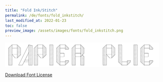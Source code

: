 ```yaml
---
title: "Fold Ink/Stitch"
permalink: /de/fonts/fold_inkstitch/
last_modified_at: 2022-01-23
toc: false
preview_image: /assets/images/fonts/fold_inkstitch.png
---
```

![FoldInkstitch](/assets/images/fonts/fold_inkstitch.png)

[Download Font License](https://github.com/inkstitch/inkstitch/tree/main/fonts/fold_inkstitch/license)